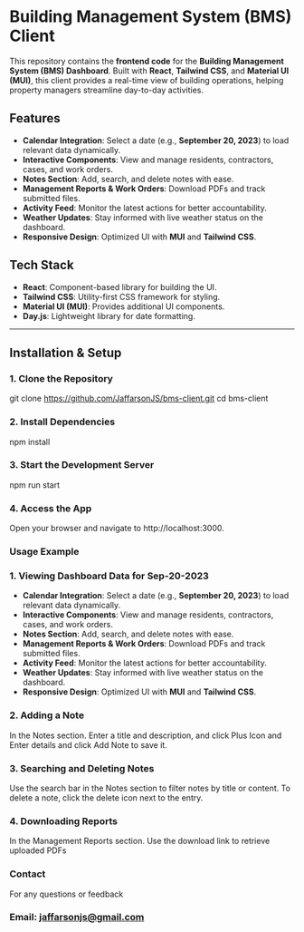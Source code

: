 # Building Management System (BMS) Client

This repository contains the **frontend code** for the **Building Management System (BMS) Dashboard**. Built with **React**, **Tailwind CSS**, and **Material UI (MUI)**, this client provides a real-time view of building operations, helping property managers streamline day-to-day activities.

## Features
- **Calendar Integration**: Select a date (e.g., **September 20, 2023**) to load relevant data dynamically.
- **Interactive Components**: View and manage residents, contractors, cases, and work orders.
- **Notes Section**: Add, search, and delete notes with ease.
- **Management Reports & Work Orders**: Download PDFs and track submitted files.
- **Activity Feed**: Monitor the latest actions for better accountability.
- **Weather Updates**: Stay informed with live weather status on the dashboard.
- **Responsive Design**: Optimized UI with **MUI** and **Tailwind CSS**.

## Tech Stack
- **React**: Component-based library for building the UI.
- **Tailwind CSS**: Utility-first CSS framework for styling.
- **Material UI (MUI)**: Provides additional UI components.
- **Day.js**: Lightweight library for date formatting.

---

## Installation & Setup

### 1. Clone the Repository

git clone https://github.com/JaffarsonJS/bms-client.git
cd bms-client

### 2. Install Dependencies

npm install

### 3. Start the Development Server

npm run start

### 4. Access the App

Open your browser and navigate to http://localhost:3000.

### Usage Example

### 1. Viewing Dashboard Data for Sep-20-2023

- **Calendar Integration**: Select a date (e.g., **September 20, 2023**) to load relevant data dynamically.
- **Interactive Components**: View and manage residents, contractors, cases, and work orders.
- **Notes Section**: Add, search, and delete notes with ease.
- **Management Reports & Work Orders**: Download PDFs and track submitted files.
- **Activity Feed**: Monitor the latest actions for better accountability.
- **Weather Updates**: Stay informed with live weather status on the dashboard.
- **Responsive Design**: Optimized UI with **MUI** and **Tailwind CSS**.

### 2. Adding a Note
In the Notes section.
Enter a title and description, and click Plus Icon and Enter details and click Add Note to save it.

### 3. Searching and Deleting Notes
Use the search bar in the Notes section to filter notes by title or content.
To delete a note, click the delete icon next to the entry.

### 4. Downloading Reports
In the Management Reports section.
Use the download link to retrieve uploaded PDFs 


### Contact

For any questions or feedback
### Email: jaffarsonjs@gmail.com